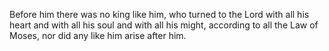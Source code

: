 Before him there was no king like him, who turned to the Lord with all his heart and with all his soul and with all his might, according to all the Law of Moses, nor did any like him arise after him.
